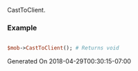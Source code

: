 CastToClient.
### Example

```perl

$mob->CastToClient(); # Returns void
```


Generated On 2018-04-29T00:30:15-07:00